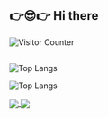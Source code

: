 ## 👉😎👉 Hi there

![Visitor Counter](https://visitor-badge.laobi.icu/badge?page_id=CharalambosIoannou.dzejkon1218)

##
![Top Langs](https://github-readme-stats.vercel.app/api/top-langs/?username=dzejkob1218&langs_count=10&layout=compact&theme=github_dark&hide=blade,scss,shell,javascript)

![Top Langs](https://github-readme-stats.vercel.app/api/top-langs/?username=dzejkob1218&langs_count=6&title_color=ffffff&layout=compact&bg_color=60,0e0059,8e140b&theme=github_dark&hide=blade,scss,shell)


<a href="https://github.com/anuraghazra/github-readme-stats">
  <img align="center" src="https://github-readme-stats.vercel.app/api/top-langs/?username=dzejkob1218&layout=compact&theme=github_dark&hide=javascript" />
</a>
<a href="https://github.com/anuraghazra/convoychat">
  <img align="center" src="https://github-readme-stats.vercel.app/api/top-langs/?username=dzejkob1218&layout=compact&theme=github_dark" />
</a>
